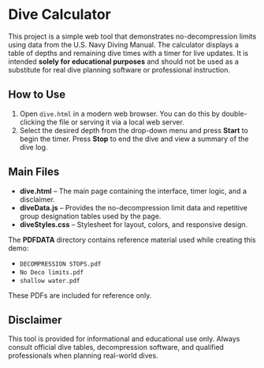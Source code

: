 # Dive Calculator

This project is a simple web tool that demonstrates no-decompression limits using data from the U.S. Navy Diving Manual. The calculator displays a table of depths and remaining dive times with a timer for live updates. It is intended **solely for educational purposes** and should not be used as a substitute for real dive planning software or professional instruction.

## How to Use
1. Open `dive.html` in a modern web browser. You can do this by double-clicking the file or serving it via a local web server.
2. Select the desired depth from the drop-down menu and press **Start** to begin the timer. Press **Stop** to end the dive and view a summary of the dive log.

## Main Files
- **dive.html** – The main page containing the interface, timer logic, and a disclaimer.
- **diveData.js** – Provides the no-decompression limit data and repetitive group designation tables used by the page.
- **diveStyles.css** – Stylesheet for layout, colors, and responsive design.

The **PDFDATA** directory contains reference material used while creating this demo:
- `DECOMPRESSION STOPS.pdf`
- `No Deco limits.pdf`
- `shallow water.pdf`

These PDFs are included for reference only.

## Disclaimer
This tool is provided for informational and educational use only. Always consult official dive tables, decompression software, and qualified professionals when planning real-world dives.
